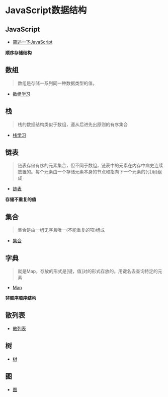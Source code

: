 # JavaScript数据结构
## JavaScript
- [简述一下JavaScript](https://github.com/Primroses/The-data-structure/tree/master/JavaScript)


**顺序存储结构**
## 数组
>数组是存储一系列同一种数据类型的值。
- [数组学习](https://github.com/Primroses/The-data-structure/tree/master/Array) 
## 栈
> 栈的数据结构类似于数组，遵从后进先出原则的有序集合
- [栈学习](https://github.com/Primroses/The-data-structure/tree/master/Stack)
## 链表
> 链表存储有序的元素集合，但不同于数组，链表中的元素在内存中病史连续放置的。每个元素由一个存储元素本身的节点和指向下一个元素的(引用)组成
- [链表](https://github.com/Primroses/The-data-structure/tree/master/LinkedList)

**存储不重复的值**

## 集合
> 集合是由一组无序且唯一(不能重复的项)组成
- [集合](https://github.com/Primroses/The-data-structure/tree/master/collection)

## 字典
> 就是Map，存放的形式是[键，值]对的形式存放的。用键名去查询特定的元素
- [Map](https://github.com/Primroses/The-data-structure/tree/master/Map)

**非顺序顺序结构**

## 散列表

- [散列表](https://github.com/Primroses/The-data-structure/tree/master/Map)

## 树

- [树](https://github.com/Primroses/The-data-structure/tree/master/tree)

## 图

- [图](https://github.com/Primroses/The-data-structure/tree/master/Graph)